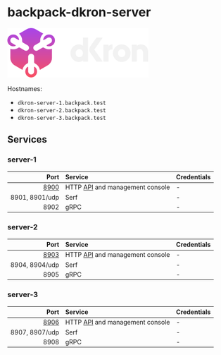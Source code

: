 # backpack-dkron-server

![Dkron](../../../doc/assets/logos/dkron.png)

Hostnames:

- `dkron-server-1.backpack.test`
- `dkron-server-2.backpack.test`
- `dkron-server-3.backpack.test`

## Services

### server-1

| Port | Service | Credentials
| ---: | :------ | :----------
| [8900](http://dkron-server-1.backpack.test:8900) | HTTP [API](https://dkron.io/api/) and management console | -
| 8901, 8901/udp | Serf | -
| 8902 | gRPC | -

### server-2

| Port | Service | Credentials
| ---: | :------ | :----------
| [8903](http://dkron-server-2.backpack.test:8903) | HTTP [API](https://dkron.io/api/) and management console | -
| 8904, 8904/udp | Serf | -
| 8905 | gRPC | -

### server-3

| Port | Service | Credentials
| ---: | :------ | :----------
| [8906](http://dkron-server-3.backpack.test:8906) | HTTP [API](https://dkron.io/api/) and management console | -
| 8907, 8907/udp | Serf | -
| 8908 | gRPC | -
